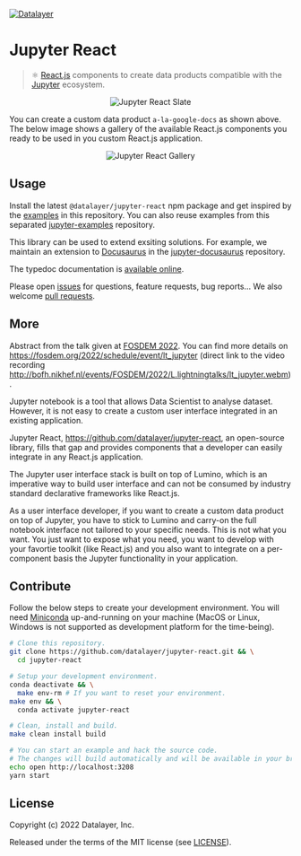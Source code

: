[![Datalayer](https://assets.datalayer.design/datalayer-25.svg)](https://datalayer.io)

# Jupyter React

> ⚛️ [React.js](https://reactjs.org) components to create data products compatible with the [Jupyter](https://jupyter.org) ecosystem.

<div align="center" style="text-align: center">
  <img alt="Jupyter React Slate" src="https://datalayer-jupyter-examples.s3.amazonaws.com/jupyter-react-slate.gif" />
</div>

You can create a custom data product `a-la-google-docs` as shown above. The below image shows a gallery of the available React.js components you ready to be used in you custom React.js application.

<div align="center" style="text-align: center">
  <img alt="Jupyter React Gallery" src="https://datalayer-jupyter-examples.s3.amazonaws.com/jupyter-react-gallery.gif" />
</div>

## Usage

Install the latest `@datalayer/jupyter-react` npm package and get inspired by the [examples](./src/examples) in this repository. You can also reuse examples from this separated [jupyter-examples](https://github.com/datalayer/jupyter-examples) repository.

This library can be used to extend exsiting solutions. For example, we maintain an extension to [Docusaurus](https://docusaurus.io) in the [jupyter-docusaurus](https://github.com/datalayer/jupyter-docusaurus) repository.

The typedoc documentation is [available online](https://typedoc.datalayer.tech/datalayer/jupyter-react/0.0.2).

Please open [issues](https://github.com/datalayer/jupyter-react/issues) for questions, feature requests, bug reports... We also welcome [pull requests](https://github.com/datalayer/jupyter-react/pulls).

## More

Abstract from the talk given at [FOSDEM 2022](https://fosdem.org/2022). You can find more details on https://fosdem.org/2022/schedule/event/lt_jupyter (direct link to the video recording http://bofh.nikhef.nl/events/FOSDEM/2022/L.lightningtalks/lt_jupyter.webm).

Jupyter notebook is a tool that allows Data Scientist to analyse dataset. However, it is not easy to create a custom user interface integrated in an existing application.

Jupyter React, https://github.com/datalayer/jupyter-react, an open-source library, fills that gap and provides components that a developer can easily integrate in any React.js application.

The Jupyter user interface stack is built on top of Lumino, which is an imperative way to build user interface and can not be consumed by industry standard declarative frameworks like React.js.

As a user interface developer, if you want to create a custom data product on top of Jupyter, you have to stick to Lumino and carry-on the full notebook interface not tailored to your specific needs. This is not what you want. You just want to expose what you need, you want to develop with your favortie toolkit (like React.js) and you also want to integrate on a per-component basis the Jupyter functionality in your application.

## Contribute

Follow the below steps to create your development environment. You will need [Miniconda](https://docs.conda.io/en/latest/miniconda.html) up-and-running on your machine (MacOS or Linux, Windows is not supported as development platform for the time-being).

```bash
# Clone this repository.
git clone https://github.com/datalayer/jupyter-react.git && \
  cd jupyter-react
```

```bash
# Setup your development environment.
conda deactivate && \
  make env-rm # If you want to reset your environment.
make env && \
  conda activate jupyter-react
```

```bash
# Clean, install and build.
make clean install build
```

```bash
# You can start an example and hack the source code.
# The changes will build automatically and will be available in your browser.
echo open http://localhost:3208
yarn start
```

## License

Copyright (c) 2022 Datalayer, Inc.

Released under the terms of the MIT license (see [LICENSE](./LICENSE)).
